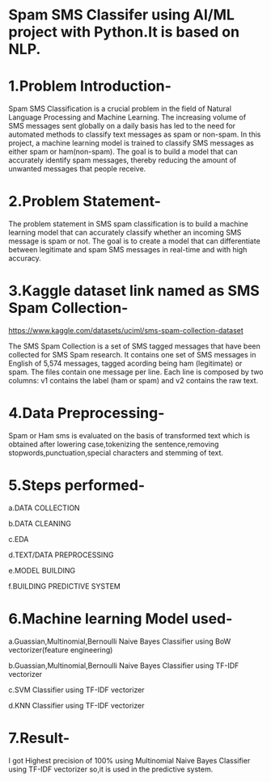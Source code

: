 # Spam SMS Classifer using AI/ML project with Python.It is based on NLP.

# 1.Problem Introduction- 
Spam SMS Classification is a crucial problem in the field of Natural Language Processing and Machine Learning. The increasing volume of SMS messages sent globally on a daily basis has led to the need for automated methods to classify text messages as spam or non-spam. In this project, a machine learning model is trained to classify SMS messages as either spam or ham(non-spam). The goal is to build a model that can accurately identify spam messages, thereby reducing the amount of unwanted messages that people receive.

# 2.Problem Statement-
The problem statement in SMS spam classification is to build a machine learning model that can accurately classify whether an incoming SMS message is spam or not. The goal is to create a model that can differentiate between legitimate and spam SMS messages in real-time and with high accuracy.

# 3.Kaggle dataset link named as SMS Spam Collection- 
https://www.kaggle.com/datasets/uciml/sms-spam-collection-dataset

The SMS Spam Collection is a set of SMS tagged messages that have been collected for SMS Spam research. It contains one set of SMS messages in English of 5,574 messages, tagged acording being ham (legitimate) or spam. The files contain one message per line.
Each line is composed by two columns: v1 contains the label (ham or spam) and v2 contains the raw text.

# 4.Data Preprocessing-
Spam or Ham sms is evaluated on the basis of transformed text which is obtained after lowering case,tokenizing the sentence,removing stopwords,punctuation,special characters and stemming of text.

# 5.Steps performed-
a.DATA COLLECTION

b.DATA CLEANING

c.EDA

d.TEXT/DATA PREPROCESSING

e.MODEL BUILDING

f.BUILDING PREDICTIVE SYSTEM

# 6.Machine learning Model used-
a.Guassian,Multinomial,Bernoulli Naive Bayes Classifier using BoW vectorizer(feature engineering)

b.Guassian,Multinomial,Bernoulli Naive Bayes Classifier using TF-IDF vectorizer

c.SVM Classifier using TF-IDF vectorizer

d.KNN Classifier using TF-IDF vectorizer

# 7.Result-
I got Highest precision of 100% using Multinomial Naive Bayes Classifier using TF-IDF vectorizer so,it is used in the predictive system. 
